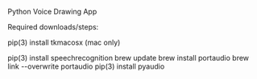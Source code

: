Python Voice Drawing App

Required downloads/steps:

pip(3) install tkmacosx (mac only)

pip(3) install speechrecognition
brew update
brew install portaudio
brew link --overwrite portaudio
pip(3) install pyaudio
